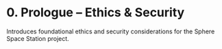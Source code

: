 # 0. Prologue – Ethics & Security

Introduces foundational ethics and security considerations for the Sphere Space Station project.

